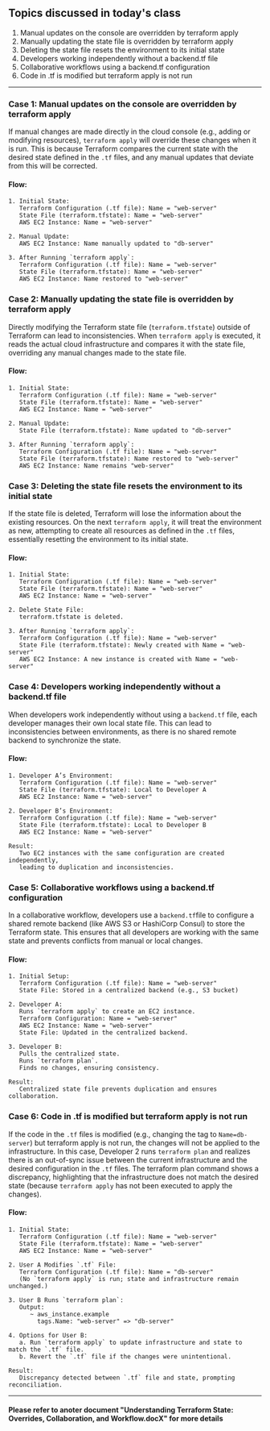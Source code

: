 Topics discussed in today's class
-----------------------------------------
1. Manual updates on the console are overridden by terraform apply
2. Manually updating the state file is overridden by terraform apply
3. Deleting the state file resets the environment to its initial state
4. Developers working independently without a backend.tf file
5. Collaborative workflows using a backend.tf configuration
6. Code in .tf is modified but terraform apply is not run
----------------------------------------------------------------------------------
### Case 1: Manual updates on the console are overridden by terraform apply
If manual changes are made directly in the cloud console (e.g., adding or modifying resources), `terraform apply` will override these changes when it is run. This is because Terraform compares the current state with the desired state defined in the `.tf` files, and any manual updates that deviate from this will be corrected.

#### Flow:
```
1. Initial State:
   Terraform Configuration (.tf file): Name = "web-server"
   State File (terraform.tfstate): Name = "web-server"
   AWS EC2 Instance: Name = "web-server"

2. Manual Update:
   AWS EC2 Instance: Name manually updated to "db-server"

3. After Running `terraform apply`:
   Terraform Configuration (.tf file): Name = "web-server"
   State File (terraform.tfstate): Name = "web-server"
   AWS EC2 Instance: Name restored to "web-server"
```
### Case 2: Manually updating the state file is overridden by terraform apply
Directly modifying the Terraform state file (`terraform.tfstate`) outside of Terraform can lead to inconsistencies. When `terraform apply` is executed, it reads the actual cloud infrastructure and compares it with the state file, overriding any manual changes made to the state file.

#### Flow:
```
1. Initial State:
   Terraform Configuration (.tf file): Name = "web-server"
   State File (terraform.tfstate): Name = "web-server"
   AWS EC2 Instance: Name = "web-server"

2. Manual Update:
   State File (terraform.tfstate): Name updated to "db-server"

3. After Running `terraform apply`:
   Terraform Configuration (.tf file): Name = "web-server"
   State File (terraform.tfstate): Name restored to "web-server"
   AWS EC2 Instance: Name remains "web-server"
```
### Case 3: Deleting the state file resets the environment to its initial state
If the state file is deleted, Terraform will lose the information about the existing resources. On the next `terraform apply`, it will treat the environment as new, attempting to create all resources as defined in the `.tf` files, essentially resetting the environment to its initial state.

#### Flow:
```
1. Initial State:
   Terraform Configuration (.tf file): Name = "web-server"
   State File (terraform.tfstate): Name = "web-server"
   AWS EC2 Instance: Name = "web-server"

2. Delete State File:
   terraform.tfstate is deleted.

3. After Running `terraform apply`:
   Terraform Configuration (.tf file): Name = "web-server"
   State File (terraform.tfstate): Newly created with Name = "web-server"
   AWS EC2 Instance: A new instance is created with Name = "web-server"
```
### Case 4: Developers working independently without a backend.tf file
When developers work independently without using a `backend.tf` file, each developer manages their own local state file. This can lead to inconsistencies between environments, as there is no shared remote backend to synchronize the state.

#### Flow:
```
1. Developer A’s Environment:
   Terraform Configuration (.tf file): Name = "web-server"
   State File (terraform.tfstate): Local to Developer A
   AWS EC2 Instance: Name = "web-server"

2. Developer B’s Environment:
   Terraform Configuration (.tf file): Name = "web-server"
   State File (terraform.tfstate): Local to Developer B
   AWS EC2 Instance: Name = "web-server"

Result:
   Two EC2 instances with the same configuration are created independently,
   leading to duplication and inconsistencies.
```
### Case 5: Collaborative workflows using a backend.tf configuration
In a collaborative workflow, developers use a `backend.tf`file to configure a shared remote backend (like AWS S3 or HashiCorp Consul) to store the Terraform state. This ensures that all developers are working with the same state and prevents conflicts from manual or local changes.

#### Flow:
```
1. Initial Setup:
   Terraform Configuration (.tf file): Name = "web-server"
   State File: Stored in a centralized backend (e.g., S3 bucket)

2. Developer A:
   Runs `terraform apply` to create an EC2 instance.
   Terraform Configuration: Name = "web-server"
   AWS EC2 Instance: Name = "web-server"
   State File: Updated in the centralized backend.

3. Developer B:
   Pulls the centralized state.
   Runs `terraform plan`.
   Finds no changes, ensuring consistency.

Result:
   Centralized state file prevents duplication and ensures collaboration.
```
### Case 6: Code in .tf is modified but terraform apply is not run
If the code in the `.tf` files is modified (e.g., changing the tag to `Name=db-server`) but terraform apply is not run, the changes will not be applied to the infrastructure. In this case, Developer 2 runs `terraform plan` and realizes there is an out-of-sync issue between the current infrastructure and the desired configuration in the `.tf` files. The terraform plan command shows a discrepancy, highlighting that the infrastructure does not match the desired state (because `terraform apply` has not been executed to apply the changes).

#### Flow:
```
1. Initial State:
   Terraform Configuration (.tf file): Name = "web-server"
   State File (terraform.tfstate): Name = "web-server"
   AWS EC2 Instance: Name = "web-server"

2. User A Modifies `.tf` File:
   Terraform Configuration (.tf file): Name = "db-server"
   (No `terraform apply` is run; state and infrastructure remain unchanged.)

3. User B Runs `terraform plan`:
   Output: 
      ~ aws_instance.example
        tags.Name: "web-server" => "db-server"

4. Options for User B:
   a. Run `terraform apply` to update infrastructure and state to match the `.tf` file.
   b. Revert the `.tf` file if the changes were unintentional.

Result:
   Discrepancy detected between `.tf` file and state, prompting reconciliation.
```


------------------------------------------------------------------------
#### Please refer to anoter document "Understanding Terraform State: Overrides, Collaboration, and Workflow.docX" for more details
